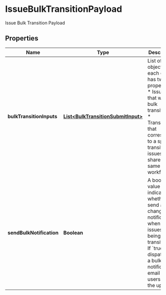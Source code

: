 

# IssueBulkTransitionPayload

Issue Bulk Transition Payload

## Properties

| Name | Type | Description | Notes |
|------------ | ------------- | ------------- | -------------|
|**bulkTransitionInputs** | [**List&lt;BulkTransitionSubmitInput&gt;**](BulkTransitionSubmitInput.md) | List of objects and each object has two properties:   *  Issues that will be bulk transitioned.  *  TransitionId that corresponds to a specific transition of issues that share the same workflow. |  |
|**sendBulkNotification** | **Boolean** | A boolean value that indicates whether to send a bulk change notification when the issues are being transitioned.  If &#x60;true&#x60;, dispatches a bulk notification email to users about the updates. |  [optional] |



